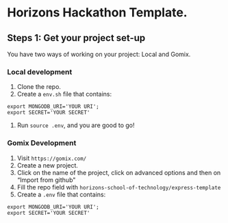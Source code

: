 # Horizons Hackathon Template.

## Steps 1: Get your project set-up
You have two ways of working on your project: Local and Gomix.

### Local development
1. Clone the repo.
1. Create a `env.sh` file that contains:

  ```
  export MONGODB_URI='YOUR URI';
  export SECRET='YOUR SECRET'
  ```
  
1. Run `source .env`, and you are good to go!

### Gomix Development

1. Visit `https://gomix.com/`
1. Create a new project.
1. Click on the name of the project, click on advanced options and then on
“Import from github"
1. Fill the repo field with `horizons-school-of-technology/express-template`
1. Create a `.env` file that contains:

  ```
  export MONGODB_URI='YOUR URI';
  export SECRET='YOUR SECRET'
  ```
